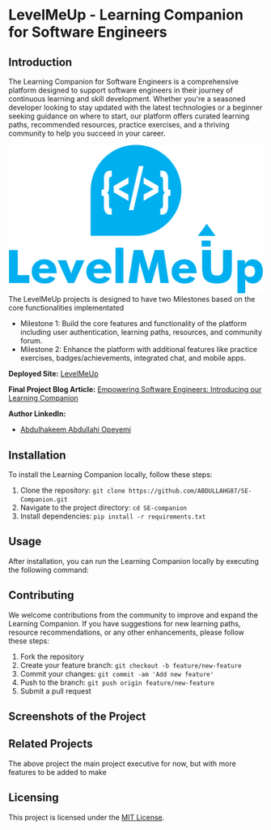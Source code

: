 # LevelMeUp - Learning Companion for Software Engineers

## Introduction
The Learning Companion for Software Engineers is a comprehensive platform designed to support software engineers in their journey of continuous learning and skill development. Whether you're a seasoned developer looking to stay updated with the latest technologies or a beginner seeking guidance on where to start, our platform offers curated learning paths, recommended resources, practice exercises, and a thriving community to help you succeed in your career.


![logo](https://github.com/ABDULLAHG87/SE-Companion/blob/main/apps/static/img/logo.png)
The LevelMeUp projects is designed to have two Milestones based on the core functionalities implementated 

* Milestone 1: Build the core features and functionality of the platform including user authentication, learning paths, resources, and community forum.
* Milestone 2: Enhance the platform with additional features like practice exercises, badges/achievements, integrated chat, and mobile apps.

**Deployed Site:** [LevelMeUp](https://levelme-up.onrender.com/)

**Final Project Blog Article:** [Empowering Software Engineers: Introducing our Learning Companion](https://www.linkedin.com/pulse/learning-resource-hub-abdullahi-abdulhakeem-mpk2f)

**Author LinkedIn:**
- [Abdulhakeem Abdullahi Opeyemi](https://www.linkedin.com/in/abdullahi-abdulhakeem-opeyemi/)


## Installation
To install the Learning Companion locally, follow these steps:
1. Clone the repository: `git clone https://github.com/ABDULLAHG87/SE-Companion.git`
2. Navigate to the project directory: `cd SE-companion`
3. Install dependencies: `pip install -r requirements.txt`

## Usage
After installation, you can run the Learning Companion locally by executing the following command:

## Contributing
We welcome contributions from the community to improve and expand the Learning Companion. If you have suggestions for new learning paths, resource recommendations, or any other enhancements, please follow these steps:
1. Fork the repository
2. Create your feature branch: `git checkout -b feature/new-feature`
3. Commit your changes: `git commit -am 'Add new feature'`
4. Push to the branch: `git push origin feature/new-feature`
5. Submit a pull request

## Screenshots of the Project

## Related Projects
The above project the main project executive for now, but with more features to be added to make 

## Licensing
This project is licensed under the [MIT License](LICENSE).
